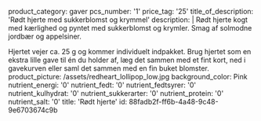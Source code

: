 product_category: gaver
pcs_number: '1'
price_tag: '25'
title_of_description: 'Rødt hjerte med sukkerblomst og krymmel'
description: |
  Rødt hjerte kogt med kærlighed og pyntet med sukkerblomst og krymler. Smag af solmodne jordbær og appelsiner.
  
  Hjertet vejer ca. 25 g og kommer individuelt indpakket. Brug hjertet som en ekstra lille gave til én du holder af, læg det sammen med et fint kort, ned i gavekurven eller saml det sammen med en fin buket blomster.
product_picture: /assets/redheart_lollipop_low.jpg
background_color: Pink
nutrient_energi: '0'
nutrient_fedt: '0'
nutrient_fedtsyrer: '0'
nutrient_kulhydrat: '0'
nutrient_sukkerarter: '0'
nutrient_protein: '0'
nutrient_salt: '0'
title: 'Rødt hjerte'
id: 88fadb2f-ff6b-4a48-9c48-9e6703674c9b
